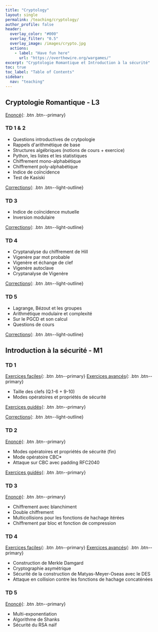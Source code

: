 ```yaml
---
title: "Cryptology"
layout: single
permalink: /teaching/cryptology/
author_profile: false
header:
  overlay_color: "#000"
  overlay_filter: "0.5"
  overlay_image: /images/crypto.jpg
  actions:
    - label: "Have fun here"
      url: "https://overthewire.org/wargames/"
excerpt: "Cryptologie Romantique et Introduction à la sécurité"
toc: true
toc_label: "Table of Contents"
sidebar:
  nav: "teaching"
---
```


## Cryptologie Romantique - L3


[Enoncé](/documents/td1-etu_compressed.pdf){: .btn .btn--primary}

### TD 1 & 2

- Questions introductives de crytpologie
- Rappels d'arithmétique de base
- Structures algébriques (notions de cours + exercice)
- Python, les listes et les statistiques
- Chiffrement mono-alphabétique
- Chiffrement poly-alphabétique
- Indice de coïncidence
- Test de Kasiski

[Corrections](/documents/Crypto_Romantique_TD1&2.pdf){: .btn .btn--light-outline}

### TD 3

- Indice de coïncidence mutuelle
- Inversion modulaire

[Corrections](/documents/Crypto_Romantique_TD3.pdf){: .btn .btn--light-outline}

### TD 4

- Cryptanalyse du chiffrement de Hill
- Vigenère par mot probable
- Vigenère et échange de clef
- Vigenère autoclave
- Cryptanalyse de Vigenère

[Corrections](/documents/Crypto_Romantique_TD4.pdf){: .btn .btn--light-outline}

### TD 5

- Lagrange, Bézout et les groupes
- Arithmétique modulaire et complexité
- Sur le PGCD et son calcul
- Questions de cours

[Corrections](/documents/Crypto_Romantique_TD5.pdf){: .btn .btn--light-outline}

## Introduction à la sécurité - M1

### TD 1

[Exercices faciles](/documents/TD1Simple.pdf){: .btn .btn--primary}
[Exercices avancés](/documents/TD1_ISEC_2021.pdf){: .btn .btn--primary}

- Taille des clefs (Q.1-6 + 9-10)
- Modes opératoires et propriétés de sécurité

[Exercices guidés](/documents/TD1_details.pdf){: .btn .btn--primary}

[Corrections](/documents/ISEC_TD1.pdf){: .btn .btn--light-outline}

### TD 2

[Enoncé](/documents/TD1_ISEC_2021.pdf){: .btn .btn--primary}

- Modes opératoires et propriétés de sécurité (fin)
- Mode opératoire CBC*
- Attaque sur CBC avec padding RFC2040

[Exercices guidés](/documents/TD2_details.pdf){: .btn .btn--primary}

<!---
% [Corrections](/documents/ISEC_TD2_Corrections.pdf){: .btn .btn--light-outline}
-->

### TD 3

[Enoncé](/documents/TD2_ISEC_2021.pdf){: .btn .btn--primary}

- Chiffrement avec blanchiment
- Double chiffrement
- Multicollisions pour les fonctions de hachage itérées
- Chiffrement par bloc et fonction de compression

<!---
% [Corrections](/documents/TD3_Correction.pdf){: .btn .btn--light-outline}
-->

### TD 4

[Exercices faciles](/documents/TD4simple.pdf){: .btn .btn--primary}
[Exercices avancés](/documents/TD3_ISEC_2021.pdf){: .btn .btn--primary}

- Construction de Merkle Damgard
- Cryptographie asymétrique
- Sécurité de la construction de Matyas-Meyer-Oseas avec le DES
- Attaque en collision contre les fonctions de hachage concaténées

<!---
% [Corrections](/documents/ISEC_TD4_PDF.pdf){: .btn .btn--light-outline}
-->

### TD 5

[Enoncé](/documents/TD4_ISEC_2021.pdf){: .btn .btn--primary}

- Multi-exponentiation
- Algorithme de Shanks
- Sécurité du RSA naïf

<!---
% [Corrections](/documents/ISEC_TD5_Corrigé.pdf){: .btn .btn--light-outline}
-->
